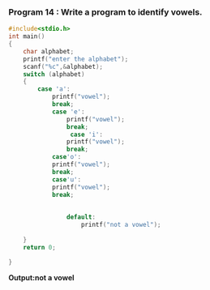 ### Program 14 : Write a program to identify vowels.
```c
#include<stdio.h>
int main()
{
	char alphabet;
	printf("enter the alphabet");
	scanf("%c",&alphabet);
	switch (alphabet)
	{
		case 'a':
			printf("vowel");
			break;
			case 'e':
				printf("vowel");
				break;
				 case 'i':
				printf("vowel");
				break;
			case'o':
			printf("vowel");
			break;
			case'u':
			printf("vowel");
			break;
		
			
				default:
					printf("not a vowel");
					
	}
	return 0;
	
}
```
**Output:not a vowel**
